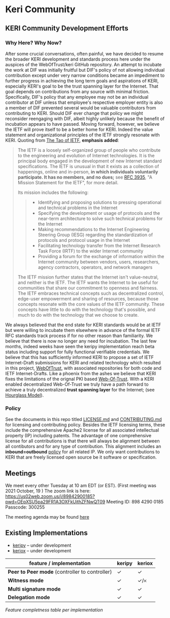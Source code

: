 # Keri Community

## KERI Community Development Efforts

### Why Here? Why Now?

After some crucial conversations, often painful, we have decided to resume the broader KERI development and standards process here under the auspices of the WebOfTrust/keri GitHub repository. An attempt to incubate the work at DIF was initially fruitful but DIF's policy of not allowing individual contribution except under very narrow conditions became an impediment to further progress in achieving the long term goals and aspirations of KERI, especially KERI's goal to be the trust spanning layer for the Internet. That goal depends on contributions from any source with minimal friction. Specifically, DIF's policy that any employee may not be an individual contributor at DIF unless that employee's respective employer entity is also a member of DIF prevented several would be valuable contributors from contributing to KERI. Should DIF ever change that policy we might reconsider reengaging with DIF, albeit highly unlikely because the benefit of incubation appears to have passed. Moving forward, however, we believe the IETF will prove itself to be a better home for KERI. Indeed the value statement and organizational principles of the IETF strongly resonate with KERI.
Quoting from [The Tao of IETF](https://www.ietf.org/about/participate/tao/), **emphasis added**:

>The IETF is a loosely self-organized group of people who contribute to the engineering and evolution of Internet technologies. It is the principal body engaged in the development of new Internet standard specifications. The IETF is unusual in that it exists as a collection of happenings, online and in-person, **in which individuals voluntarily participate. It has no members, and no dues;** see [RFC 3935](https://datatracker.ietf.org/doc/html/rfc3935), "A Mission Statement for the IETF", for more detail.
>
>Its mission includes the following:
>
>> + Identifying and proposing solutions to pressing operational and technical problems in the Internet  
>> + Specifying the development or usage of protocols and the near-term architecture to solve such technical problems for the Internet  
>> + Making recommendations to the Internet Engineering Steering Group (IESG) regarding the standardization of protocols and protocol usage in the Internet  
>> + Facilitating technology transfer from the Internet Research Task Force (IRTF) to the wider Internet community  
>> + Providing a forum for the exchange of information within the Internet community between vendors, users, researchers, agency contractors, operators, and network managers 
>>  
>The IETF mission further states that the Internet isn't value-neutral, and neither is the IETF. The IETF wants the Internet to be useful for communities that share our commitment to openness and fairness. The IETF embraces technical concepts such as decentralized control, edge-user empowerment and sharing of resources, because those concepts resonate with the core values of the IETF community. These concepts have little to do with the technology that's possible, and much to do with the technology that we choose to create.  

We always believed that the end state for KERI standards would be at IETF but were willing to incubate them elsewhere in advance of the formal IETF RFC standards track process if for no other reason than familiarity. We believe that there is now no longer any need for incubation. The last few months, indeed weeks have seen the keripy implementation reach beta status including support for fully functional verifiable credentials. We believe that this has sufficiently informed KERI to propose a set of IETF Internet-Draft submissions for KERI and related technology which resulted in this project, [WebOfTrust](https://github.com/WebOfTrust), with associated repositories for both code and IETF Internet-Drafts. Like a phoenix from the ashes we believe that KERI fixes the limitations of the orignal PKI based [Web-Of-Trust](https://en.wikipedia.org/wiki/Web_of_trust). With a KERI enabled decentralized Web-Of-Trust we truly have a path forward to achieve a truly decentralized **trust spanning layer** for the Internet; (see [Hourglass Model](https://cacm.acm.org/magazines/2019/7/237714-on-the-hourglass-model/fulltext)).

### Policy
See the documents in this repo titled [LICENSE.md](https://github.com/WebOfTrust/Keri/blob/main/LICENSE.md) and [CONTRIBUTING.md](https://github.com/WebOfTrust/Keri/blob/main/CONTRIBUTING.md) for licensing and contributing policy. Besides the IETF licensing terms, these include the comprehensive Apache2 license for all associated intellectual property (IP) including patents. The advantage of one comprehensive license for all contributions is that there will always be alignment between all contibutors and for any type of contribution. This alignment includes an **inbound=outbound** [policy](https://opensource.guide/legal/) for all related IP. We only want contributions to KERI that are freely licensed open source be it software or specification.

## Meetings

We meet every other Tuesday at 10 am EDT (or EST). (First meeting was  2021 October, 19 )
The zoom link is here:
https://us02web.zoom.us/j/89842900185?pwd=OEpXSU5pa29FR1A3OXFkUithZFNwQT09
Meeting ID: 898 4290 0185
Passcode: 300255

The meeting agenda may be found [here](https://github.com/WebOfTrust/keri/blob/main/agenda.md)

## Existing Implementations

* [keripy](https://github.com/WebOfTrust/keripy) – under development
* [keriox](https://github.com/WebOfTrust/keriox) – under development


|feature / implementation|keripy|keriox|
|---|---|---|
|**Peer to Peer mode** (controller to controller)|✓|✓|
|**Witness mode**|✓|✓/𐄂|
|**Multi signature mode**|✓|✓|
|**Delegation mode**|✓|✓|

_Feature completness table per implementation_
